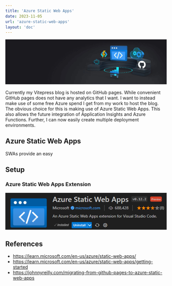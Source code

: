 ```yaml
---
title: 'Azure Static Web Apps' 
date: 2023-11-05
url: 'azure-static-web-apps'
layout: 'doc'
---
```


![Azure Static Web Apps](./../assets/azure-static-web-apps.jpg)

Currently my Vitepress blog is hosted on GitHub pages. 
While convenient GitHub pages does not have any analytics that I want.
I want to instead make use of some free Azure spend I get from my work to host the blog.
The obvious choice for this is making use of Azure Static Web Apps.
This also allows the future integration of Application Insights and Azure Functions.
Further, I can now easily create multiple deployment environments.

## Azure Static Web Apps

SWAs provide an easy 


## Setup

### Azure Static Web Apps Extension

![Azure Static Web Apps Extension](./../assets/azure-static-web-apps-extension.png)

## References

- https://learn.microsoft.com/en-us/azure/static-web-apps/
- https://learn.microsoft.com/en-us/azure/static-web-apps/getting-started
- https://johnnyreilly.com/migrating-from-github-pages-to-azure-static-web-apps